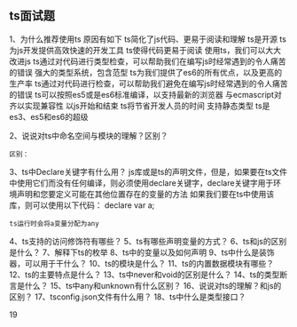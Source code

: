 ## ts面试题
1、为什么推荐使用ts
    原因有如下
        ts简化了js代码、更易于阅读和理解
        ts是开源
        ts为js开发提供高效快速的开发工具
        ts使得代码更易于阅读
        使用ts，我们可以大大改进js
        ts通过对代码进行类型检查，可以帮助我们在编写js时经常遇到的令人痛苦的错误
        强大的类型系统，包含范型
        ts为我们提供了es6的所有优点，以及更高的生产率
        ts通过对代码进行检查，可以帮助我们避免在编写js时经常遇到的令人痛苦的错误
        ts可以按照es5或是es6标准编译，以支持最新的浏览器
        与ecmascript对齐以实现兼容性
        以js开始和结束
        ts将节省开发人员的时间
        支持静态类型
        ts是es3、es5和es6的超级

2、说说对ts中命名空间与模块的理解？区别？

    区别：

3、ts中Declare关键字有什么用？
    js库或是ts的声明文件，但是，如果要在ts文件中使用它们而没有任何编译，则必须使用declare关键字，declare关键字用于环境声明和您要定义可能在其他位置存在的变量的方法
    如果我们要在ts中使用该库，则可以使用以下代码：
            declare var a;

    ts运行时会将a变量分配为any

4、ts支持的访问修饰符有哪些？
5、ts有哪些声明变量的方式？
6、ts和js的区别是什么？
7、解释下ts的枚举
8、ts中的变量以及如何声明
9、ts中什么是装饰器，可以用于干什么？
10、ts的模块是什么？
11、ts的内置数据模块有哪些？
12、ts的主要特点是什么？
13、ts中never和void的区别是什么？
14、ts的类型断言是什么？
15、ts中any和unknown有什么区别？
16、说说对ts的理解？和js的区别？
17、tsconfig.json文件有什么用？
18、ts中什么是类型接口？

19